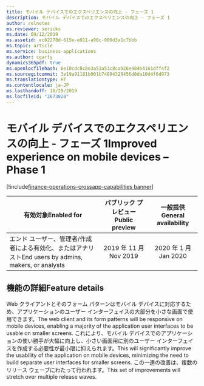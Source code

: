 ```yaml
---
title: モバイル デバイスでのエクスペリエンスの向上 - フェーズ 1
description: モバイル デバイスでのエクスペリエンスの向上 - フェーズ 1
author: relnotes
ms.reviewer: sericks
ms.date: 09/12/2019
ms.assetid: ec62278d-615e-e911-a96c-000d3a1c7bbb
ms.topic: article
ms.service: business-applications
ms.author: cgarty
dynamics365pdf: true
ms.openlocfilehash: 6e10cdc8c8e3a53a53c8ca926e484b4161dff4f2
ms.sourcegitcommit: 3e19a91181b001b74894328456d8da10d4f6d973
ms.translationtype: HT
ms.contentlocale: ja-JP
ms.lasthandoff: 10/29/2019
ms.locfileid: "2673820"
---
```

# <a name="improved-experience-on-mobile-devices--phase-1"></a><span data-ttu-id="866c4-103">モバイル デバイスでのエクスペリエンスの向上 - フェーズ 1</span><span class="sxs-lookup"><span data-stu-id="866c4-103">Improved experience on mobile devices – Phase 1</span></span>
[!include[finance-operations-crossapp-capabilities banner](../includes/finance-operations-crossapp-capabilities.md)]

| <span data-ttu-id="866c4-104">有効対象</span><span class="sxs-lookup"><span data-stu-id="866c4-104">Enabled for</span></span>    |  <span data-ttu-id="866c4-105">パブリック プレビュー</span><span class="sxs-lookup"><span data-stu-id="866c4-105">Public preview</span></span> | <span data-ttu-id="866c4-106">一般提供</span><span class="sxs-lookup"><span data-stu-id="866c4-106">General availability</span></span> | 
| ---------- | :----------: |:----------: |
|<span data-ttu-id="866c4-107">エンド ユーザー、管理者/作成者による有効化、またはアナリスト</span><span class="sxs-lookup"><span data-stu-id="866c4-107">End users by admins, makers, or analysts</span></span>|<span data-ttu-id="866c4-108">2019 年 11 月</span><span class="sxs-lookup"><span data-stu-id="866c4-108">Nov 2019</span></span>| <span data-ttu-id="866c4-109">2020 年 1 月</span><span class="sxs-lookup"><span data-stu-id="866c4-109">Jan 2020</span></span>|






## <a name="feature-details"></a><span data-ttu-id="866c4-110">機能の詳細</span><span class="sxs-lookup"><span data-stu-id="866c4-110">Feature details</span></span>
<!--feature detail start -->
<span data-ttu-id="866c4-111">Web クライアントとそのフォーム パターンはモバイル デバイスに対応するため、アプリケーションのユーザー インターフェイスの大部分を小さな画面で使用できます。</span><span class="sxs-lookup"><span data-stu-id="866c4-111">The web client and its form patterns will be responsive on mobile devices, enabling a majority of the application user interfaces to be usable on smaller screens.</span></span> <span data-ttu-id="866c4-112">これにより、モバイル デバイスでのアプリケーションの使い勝手が大幅に向上し、小さい画面用に別のユーザー インターフェイスを作成する必要性が最小限に抑えられます。</span><span class="sxs-lookup"><span data-stu-id="866c4-112">This will significantly improve the usability of the application on mobile devices, minimizing the need to build separate user interfaces for smaller screens.</span></span> <span data-ttu-id="866c4-113">この一連の改善は、複数のリリース ウェーブにわたって行われます。</span><span class="sxs-lookup"><span data-stu-id="866c4-113">This set of improvements will stretch over multiple release waves.</span></span>
<!--feature detail end -->









